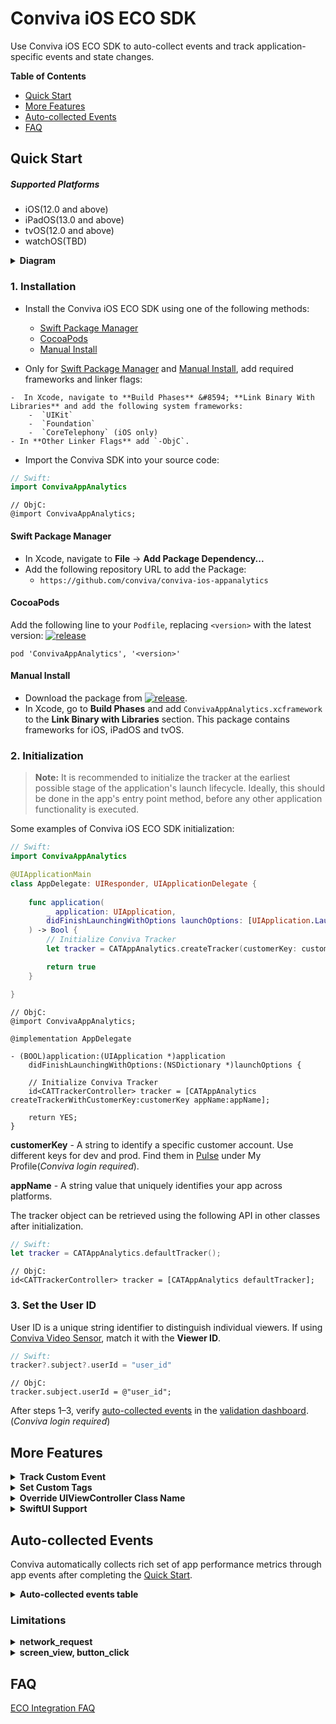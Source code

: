 # Conviva iOS ECO SDK

Use Conviva iOS ECO SDK to auto-collect events and track application-specific events and state changes.

**Table of Contents**
- [Quick Start](#quick-start)
- [More Features](#more-features)
- [Auto-collected Events](#auto-collected-events)
- [FAQ](#faq)

## Quick Start

##### Supported Platforms

* iOS(12.0 and above)
* iPadOS(13.0 and above)
* tvOS(12.0 and above)
* watchOS(TBD)

<details>
<summary><b>Diagram</b></summary>

```mermaid
   graph TB

     %% Lifecycle Phase (right)
     subgraph B[iOS Application Lifecycle]
       direction TB
       app[Instrumented UI Layer & Business Logic]
       app --> sdk[Conviva ECO SDK]
     end
      sdk -.-> backend[Conviva Backend]
   
     %% Startup Phase (left)
     subgraph A[iOS Application Startup]
       direction TB
       sdk_startup[Conviva ECO SDK] --> app_startup[UI Layer & Business Logic]
       app_startup --> |Swizzling| swizzled[Instrumented UI Layer & Business Logic]
     end
   
     %% Styling
     style sdk fill:#004AAD,color:#FFFFFF
     style sdk_startup fill:#004AAD,color:#FFFFFF
     style backend color:#FFFFFF,fill:#004AAD
```

</details>
  

### 1. Installation
- Install the Conviva iOS ECO SDK using one of the following methods:
  
    - [Swift Package Manager](#swift-package-manager)
    - [CocoaPods](#cocoapods)
    - [Manual Install](#manual-install)

- Only for [Swift Package Manager](#swift-package-manager) and [Manual Install](#manual-install), add required frameworks and linker flags:

<!--self-serve[SPM,Manual]-->



    -  In Xcode, navigate to **Build Phases** &#8594; **Link Binary With Libraries** and add the following system frameworks:
        -  `UIKit`
        -  `Foundation`
        -  `CoreTelephony` (iOS only)
    - In **Other Linker Flags** add `-ObjC`.
      
- Import the Conviva SDK into your source code:
<!-- :::code-tabs[Swift,ObjC] -->
```Swift
// Swift:
import ConvivaAppAnalytics
```

```ObjC
// ObjC:
@import ConvivaAppAnalytics;

```
<!-- ::: -->
<!--eof-self-serve--> 

#### Swift Package Manager
- In Xcode, navigate to **File**  &#8594; **Add Package Dependency...**
- Add the following repository URL to add the Package:
    - `https://github.com/conviva/conviva-ios-appanalytics`

<!--eof-self-serve--> 

<!--self-serve[CocoaPods]-->

   
#### CocoaPods
Add the following line to your `Podfile`, replacing `<version>` with the latest version: [![release](https://img.shields.io/github/release/Conviva/conviva-ios-appanalytics?label=Conviva%20iOS%20ECO%20SDK)](https://github.com/Conviva/conviva-ios-appanalytics/releases)
```plaintext
pod 'ConvivaAppAnalytics', '<version>'
```
<!--eof-self-serve--> 

<!--self-serve[Manual]-->



#### Manual Install
- Download the package from [![release](https://img.shields.io/github/release/Conviva/conviva-ios-appanalytics?label=Conviva%20iOS%20ECO%20SDK)](https://github.com/Conviva/conviva-ios-appanalytics/releases).
- In Xcode, go to **Build Phases** and add `ConvivaAppAnalytics.xcframework` to the **Link Binary with Libraries** section. This package contains frameworks for iOS, iPadOS and tvOS.

<!--eof-self-serve--> 


### 2. Initialization

> **Note:**
> It is recommended to initialize the tracker at the earliest possible stage of the application's launch lifecycle. Ideally, this should be done in the app's entry point method, before any other application functionality is executed.

Some examples of Conviva iOS ECO SDK initialization:
<!-- :::code-tabs[Swift,ObjC] -->
```Swift
// Swift:
import ConvivaAppAnalytics

@UIApplicationMain
class AppDelegate: UIResponder, UIApplicationDelegate {
    
    func application(
        _ application: UIApplication,
        didFinishLaunchingWithOptions launchOptions: [UIApplication.LaunchOptionsKey : Any]? = nil
    ) -> Bool {
        // Initialize Conviva Tracker
        let tracker = CATAppAnalytics.createTracker(customerKey: customerKey, appName: appName)

        return true
    }

}
```

```ObjC
// ObjC:
@import ConvivaAppAnalytics;

@implementation AppDelegate

- (BOOL)application:(UIApplication *)application 
    didFinishLaunchingWithOptions:(NSDictionary *)launchOptions {

    // Initialize Conviva Tracker
    id<CATTrackerController> tracker = [CATAppAnalytics createTrackerWithCustomerKey:customerKey appName:appName];

    return YES;
}
```
<!-- ::: -->
**customerKey** - A string to identify a specific customer account. Use different keys for dev and prod. Find them in [Pulse](https://pulse.conviva.com/app/profile/applications) under My Profile(_Conviva login required_).

**appName** -  A string value that uniquely identifies your app across platforms.

The tracker object can be retrieved using the following API in other classes after initialization.
<!-- :::code-tabs[Swift,ObjC] -->
```Swift
// Swift:
let tracker = CATAppAnalytics.defaultTracker();
```

```ObjC
// ObjC:
id<CATTrackerController> tracker = [CATAppAnalytics defaultTracker];
```
<!-- ::: -->

### 3. Set the User ID
User ID is a unique string identifier to distinguish individual viewers. If using [Conviva Video Sensor](https://github.com/Conviva/ConvivaSDK), match it with the **Viewer ID**.
<!-- :::code-tabs[Swift,ObjC] -->
```Swift
// Swift:
tracker?.subject?.userId = "user_id"
```

```ObjC
// ObjC:
tracker.subject.userId = @"user_id";
```
<!-- ::: -->


After steps 1–3, verify [auto-collected events](#auto-collected-events) in the [validation dashboard](https://pulse.conviva.com/app/appmanager/ecoIntegration/validation). (_Conviva login required_)

## More Features

<details>

<summary><b>Track Custom Event</b></summary>

Two APIs to track custom events:

```
/**
 * Track custom event.
 * @param name Name of the custom event.
 * @param data A JSON-formatted string.
 */
- (void)trackCustomEvent:(NSString *)name data:(nonnull NSString*)data;

/**
 * Track custom event.
 * @param name Name of the custom event.
 * @param eventData Dictionary/Array of dictionaries.
 */
- (void)trackCustomEvent:(NSString *)name eventData:(nonnull id)eventData;
```

Examples: 
<!-- :::code-tabs[Swift,ObjC] -->
```Swift
// Swift:
var eventData = ["identifier1":"test","identifier2":1,"identifier3":true] as [String : Any]
tracker?.trackCustomEvent("your-event-name", eventData: eventData)
```

```ObjC
// ObjC:
NSDictionary *data = @{@"identifier1":@"test",@"identifier2":@(1),@"identifier3":@(true)};
[self trackCustomEvent:@"your-event-name" eventData:data];
```
<!-- ::: -->
</details>

<details>

<summary><b>Set Custom Tags</b></summary>

Custom Tags are global tags applied to all events and persist throughout the application lifespan, or until they are cleared.

Set the custom tags: 
<!-- :::code-tabs[Swift,ObjC] -->
```Swift
// Swift:
// Adds the custom tags
let tags = ["Key1": "Value1", "Key2": "Value2"]
tracker?.setCustomTags(tags)
```

```ObjC
// ObjC:
// Adds the custom tags
NSDictionary* tags = @{
    @"Key1": @"Value1",
    @"Key2": @"Value2",
};
[tracker setCustomTags:tags];
```
<!-- ::: -->
Clear a few of the previously set custom tags:
<!-- :::code-tabs[Swift,ObjC] -->
```Swift
// Swift:
// Clears custom tags Key1, Key2 & Key3
let keys = ["Key1", "Key2", "Key3"]
tracker?.clearCustomTags(keys)
```

```ObjC
// ObjC:
// Clears custom tags Key1, Key2 & Key3
NSArray* keys = @[ @"Key1", @"Key2", @"Key3" ];
[tracker clearCustomTags:keys];
```
<!-- ::: -->
Clear all the previously set custom tags:
<!-- :::code-tabs[Swift,ObjC] -->
```Swift
// Swift:
// Clears all the custom tags
tracker?.clearAllCustomTags()
```

```ObjC
// ObjC:
// Clears all the custom tags
[tracker clearAllCustomTags];
```
<!-- ::: -->
</details>

<details>

<summary><b>Override UIViewController Class Name</b></summary>

By default, user navigation is tracked using the class names of `UIViewController` instances. 
Override the screen name using the following API:
<!-- :::code-tabs[Swift,ObjC] -->
```Swift
// Swift:
class ExampleViewController: UIViewController {

    // Add below property in view controller
    @objc var catViewId: String = "Home Screen View"

}

```
```ObjC
// ObjC:
// CustomViewController.h
@interface ExampleViewController : UIViewController
    // Declare property like 
    @property(copy, nonatomic)NSString *catViewId;

@end

// CustomViewController.m
#import "ExampleViewController.h"

@implementation ExampleViewController

- (void)viewDidLoad {
    [super viewDidLoad];

    self.catViewId = @"Home Screen View";
    // ...
}

@end
```
<!-- ::: -->
</details>

<details>

   <summary><b>SwiftUI Support</b></summary>

   For SwiftUI, `button_click` and `screen_view` events are not auto-collected and Conviva provide the extension functions. 

   In SwiftUI applications, `button_click` and `screen_view` events are not auto-collected. To enable tracking for these events, Conviva provides extension functions: 

   To track user taps or clicks:  
  
   ```
   Button("Submit") {
       // action
   }.convivaAnalyticsButtonClick(title: "Submit") 
   ```


   To track when a new screen or view is displayed:
   
   ```
   struct DetailView: View {
      var body: some View {
         VStack {
            Text("Item Detail")
         }
         .convivaAnalyticsScreenView(name: "Detail Screen")
     }
  }
   ```
  
   
</details>

## Auto-collected Events

Conviva automatically collects rich set of app performance metrics through app events after completing the [Quick Start](#quick-start).

<details>
  <summary><b>Auto-collected events table</b></summary>


Event | Occurrence |
------|-------------|
network_request | After receiving the network request response. [Refer limitations](#limitations).|
screen_view | When the screen is interacted on either first launch or relaunch. [Refer limitations](#limitations).|
application_error | When an error occurrs in the application. |
button_click | On the button click callback. [Refer limitations](#limitations).|
application_background | When the application is taken to the background. |
application_foreground | When the application is taken to the foreground. |
application_install | When the application is launched for the first time after it's installed. (It's not the exact installed time.) |

To learn about the default metrics for analyzing the native and web applications performance, such as App Crashes, Avg Screen Load Time, and Page Loads, refer to the [App Experience Metrics](https://pulse.conviva.com/learning-center/content/eco/eco_metrics.html) page in the Learning Center.

</details>

### Limitations
<details>
   
   <summary><b>network_request</b></summary>

1. This feature supports `NSURLSession`, `NSURLConnection`, and third-party network libraries built on top of `NSURLSession` or `NSURLConnection`.

    **Request and Response Body Collection:**

   Collected only when:
   - Size is < 10KB and content-length is available.
   - Content-type is `"json"` or `"text/plain"`.
   - Data is a `NSDictionary`, nested `NSDictionary`, or `NSArray`.

    **Request and Response Header Collection:**

    Collected only when:
    - Data is a `NSDictionary` (Nested `NSDictionary` and `NSArray` are not yet supported).

2. Auto-collection of network requests made by the default `AVPlayer` implementation is **not supported**.
      
</details>

<details>

   <summary><b>screen_view, button_click</b></summary>
   
   Auto-collection of `screen_view` and `button_click` is not supported for SwiftUI. To report `screen_view` and `button_click` in SwiftUI, please refer to `"SwiftUI Support"` under the [More Features](#more-features).
   
</details>

## FAQ

[ECO Integration FAQ](https://pulse.conviva.com/learning-center/content/sensor_developer_center/tools/eco_integration/eco_integration_faq.htm)
